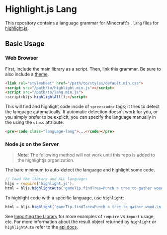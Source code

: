 # Highlight.js Lang

This repository contains a language grammar for Minecraft's `.lang` files for [highlight.js][hljs-website].

## Basic Usage

### Web Browser

First, include the main library as a script. Then, link this grammar. Be sure to also include a [theme][hljs-themes].

```html
<link rel="stylesheet" href="/path/to/styles/default.min.css">
<script src="/path/to/highlight.min.js"></script>
<script src="/path/to/lang.min.js">
<script>hljs.highlightAll();</script>
```

This will find and highlight code inside of `<pre><code>` tags; it tries
to detect the language automatically. If automatic detection doesn’t
work for you, or you simply prefer to be explicit, you can specify the language manually in the using the `class` attribute:

```html
<pre><code class="language-lang">...</code></pre>
```

### Node.js on the Server

> **Note**: The following method will not work until this repo is added to the highlightjs organization.

The bare minimum to auto-detect the language and highlight some code.

```js
// load the library and ALL languages
hljs = require('highlight.js');
html = hljs.highlightAuto('gameTip.findTree=Punch a tree to gather wood.').value
```

To highlight code with a specific language, use `highlight`:

```js
html = hljs.highlight('gameTip.findTree=Punch a tree to gather wood.\n...', {language: 'lang'}).value
```

See [Importing the Library](https://github.com/highlightjs/highlight.js#importing-the-library) for more examples of `require` vs `import` usage, etc.  For more information about the result object returned by `highlight` or `highlightAuto` refer to the [api docs](https://highlightjs.readthedocs.io/en/latest/api.html).

[hljs-website]: https://highlightjs.org/
[hljs-themes]: https://highlightjs.org/static/demo/
